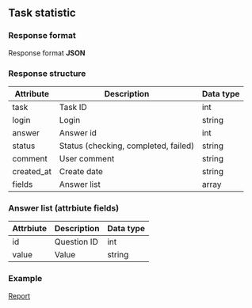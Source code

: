 ## Task statistic
### Response format
Response format **JSON**

### Response structure
| Attribute  | Description                          | Data type |
|------------|--------------------------------------|-----------|
| task       | Task ID                              | int       |
| login      | Login                                | string    |
| answer     | Answer id                            | int       |
| status     | Status (checking, completed, failed) | string    |
| comment    | User comment                         | string    |
| created_at | Create date                          | string    |
| fields     | Answer list                          | array     |

### Answer list (attrbiute fields)
| Attrbiute | Description | Data type |
|-----------|-------------|-----------|
| id        | Question ID | int       |
| value     | Value       | string    | null |

### Example
[Report](https://github.com/cleverlms/integration-docs/blob/main/examples/v2/tasks/tasks-statistic.json)